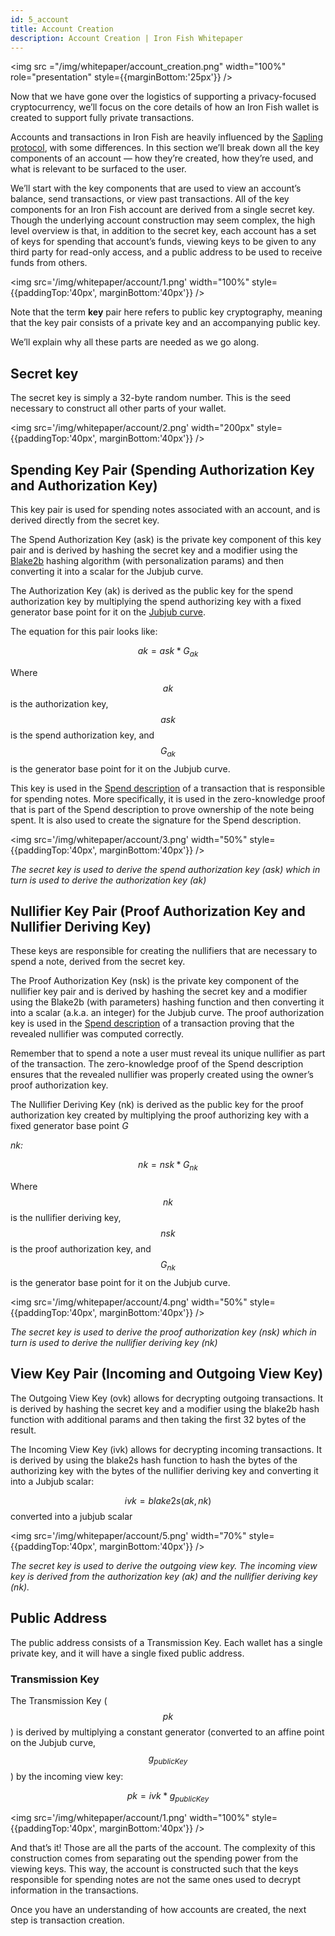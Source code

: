 ```yaml
---
id: 5_account
title: Account Creation
description: Account Creation | Iron Fish Whitepaper
---
```


<img src ="/img/whitepaper/account_creation.png" width="100%" role="presentation" style={{marginBottom:'25px'}} />

Now that we have gone over the logistics of supporting a privacy-focused cryptocurrency, we’ll focus on the core details of how an Iron Fish wallet is created to support fully private transactions.

Accounts and transactions in Iron Fish are heavily influenced by the [Sapling protocol](https://github.com/zcash/zips/blob/master/protocol/sapling.pdf), with some differences. In this section we’ll break down all the key components of an account — how they’re created, how they’re used, and what is relevant to be surfaced to the user.

We’ll start with the key components that are used to view an account’s balance, send transactions, or view past transactions. All of the key components for an Iron Fish account are derived from a single secret key. Though the underlying account construction may seem complex, the high level overview is that, in addition to the secret key, each account has a set of keys for spending that account’s funds, viewing keys to be given to any third party for read-only access, and a public address to be used to receive funds from others. 

<img src='/img/whitepaper/account/1.png' width="100%" style={{paddingTop:'40px', marginBottom:'40px'}} />

Note that the term **key** pair here refers to public key cryptography, meaning that the key pair consists of a private key and an accompanying public key.

We’ll explain why all these parts are needed as we go along.

## Secret key

The secret key is simply a 32-byte random number. This is the seed necessary to construct all other parts of your wallet.

<img src='/img/whitepaper/account/2.png' width="200px" style={{paddingTop:'40px', marginBottom:'40px'}} />

## Spending Key Pair (Spending Authorization Key and Authorization Key)

This key pair is used for spending notes associated with an account, and is derived directly from the secret key.

The Spend Authorization Key (ask) is the private key component of this key pair and is derived by hashing the secret key and a modifier using the [Blake2b](https://blake2.net/) hashing algorithm (with personalization params) and then converting it into a scalar for the Jubjub curve.

The Authorization Key (ak) is derived as the public key for the spend authorization key by multiplying the spend authorizing key with a fixed generator base point for it on the [Jubjub curve](#).

The equation for this pair looks like:

$$ak = ask * G_{ak}$$

Where $${ak}$$ is the authorization key, $${ask}$$ is the spend authorization key, and $$G_{ak}$$ is the generator base point for it on the Jubjub curve.

This key is used in the [Spend description](https://www.ironfish.network/docs/whitepaper/6_transaction#spend-description) of a transaction that is responsible for spending notes. More specifically, it is used in the zero-knowledge proof that is part of the Spend description to prove ownership of the note being spent. It is also used to create the signature for the Spend description.

<img src='/img/whitepaper/account/3.png' width="50%" style={{paddingTop:'40px', marginBottom:'40px'}} />

_The secret key is used to derive the spend authorization key (ask) which in turn is used to derive the authorization key (ak)_

## Nullifier Key Pair (Proof Authorization Key and Nullifier Deriving Key)

These keys are responsible for creating the nullifiers that are necessary to spend a note, derived from the secret key.

The Proof Authorization Key (nsk) is the private key component of the nullifier key pair and is derived by hashing the secret key and a modifier using the Blake2b (with parameters) hashing function and then converting it into a scalar (a.k.a. an integer) for the Jubjub curve. The proof authorization key is used in the [Spend description](https://www.ironfish.network/docs/whitepaper/6_transaction#spend-description) of a transaction proving that the revealed nullifier was computed correctly. 

Remember that to spend a note a user must reveal its unique nullifier as part of the transaction. The zero-knowledge proof of the Spend description ensures that the revealed nullifier was properly created using the owner’s proof authorization key.

The Nullifier Deriving Key (nk) is derived as the public key for the proof authorization key created by multiplying the proof authorizing key with a fixed generator base point _G_

_nk:_

$$nk = nsk * G_{nk}$$

Where $$nk$$ is the nullifier deriving key, $$nsk$$ is the proof authorization key, and $$G_{nk}$$ is the generator base point for it on the Jubjub curve.

<img src='/img/whitepaper/account/4.png' width="50%" style={{paddingTop:'40px', marginBottom:'40px'}} />

_The secret key is used to derive the proof authorization key (nsk) which in turn is used to derive the nullifier deriving key (nk)_

## View Key Pair (Incoming and Outgoing View Key)

The Outgoing View Key (ovk) allows for decrypting outgoing transactions. It is derived by hashing the secret key and a modifier using the blake2b hash function with additional params and then taking the first 32 bytes of the result.

The Incoming View Key (ivk) allows for decrypting incoming transactions. It is derived by using the blake2s hash function to hash the bytes of the authorizing key with the bytes of the nullifier deriving key and converting it into a Jubjub scalar:

$$ivk = blake2s(ak,nk)$$ converted into a jubjub scalar

<img src='/img/whitepaper/account/5.png' width="70%" style={{paddingTop:'40px', marginBottom:'40px'}} />

_The secret key is used to derive the outgoing view key. The incoming view key is derived from the authorization key (ak) and the nullifier deriving key (nk)._

## Public Address

The public address consists of a Transmission Key. Each wallet has a single private key, and it will have a single fixed public address. 

### Transmission Key

The Transmission Key ($$pk$$) is derived by multiplying a constant generator (converted to an affine point on the Jubjub curve, $$g_{publicKey}$$) by the incoming view key:

$$pk = ivk * g_{publicKey}$$

<img src='/img/whitepaper/account/1.png' width="100%" style={{paddingTop:'40px', marginBottom:'40px'}} />

And that’s it! Those are all the parts of the account. The complexity of this construction comes from separating out the spending power from the viewing keys. This way, the account is constructed such that the keys responsible for spending notes are not the same ones used to decrypt information in the transactions.

Once you have an understanding of how accounts are created, the next step is transaction creation.
